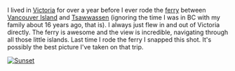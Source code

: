 I lived in <a href="http://en.wikipedia.org/wiki/Victoria%2C_British_Columbia">Victoria</a> for over a year before I ever rode the <a href="http://www.bcferries.com/">ferry</a> between <a href="http://en.wikipedia.org/wiki/Vancouver_Island">Vancouver Island</a> and <a href="http://en.wikipedia.org/wiki/Tsawwassen">Tsawwassen</a> (ignoring the time I was in BC with my family about 16 years ago, that is). I always just flew in and out of Victoria directly. The ferry is awesome and the view is incredible, navigating through all those little islands. Last time I rode the ferry I snapped this shot. It's possibly the best picture I've taken on that trip.

<a href="http://sami.samhuri.net/files/original.jpg" class="photo"><img src="http://sami.samhuri.net/files/small.jpg" title="Sunset" alt="Sunset" /></a>
